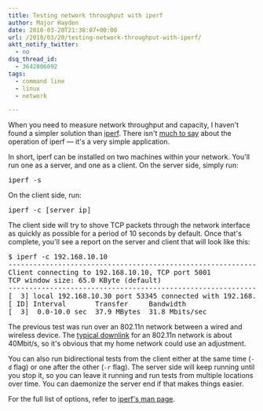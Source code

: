 ```yaml
---
title: Testing network throughput with iperf
author: Major Hayden
date: 2010-03-20T21:38:07+00:00
url: /2010/03/20/testing-network-throughput-with-iperf/
aktt_notify_twitter:
  - no
dsq_thread_id:
  - 3642806092
tags:
  - command line
  - linux
  - network

---
```

When you need to measure network throughput and capacity, I haven't found a simpler solution than [iperf][1]. There isn't [much to say][2] about the operation of iperf &#8212; it's a very simple application.

In short, iperf can be installed on two machines within your network. You'll run one as a server, and one as a client. On the server side, simply run:

<pre lang="html">iperf -s</pre>

On the client side, run:

<pre lang="html">iperf -c [server_ip]</pre>

The client side will try to shove TCP packets through the network interface as quickly as possible for a period of 10 seconds by default. Once that's complete, you'll see a report on the server and client that will look like this:

<pre lang="html">$ iperf -c 192.168.10.10
------------------------------------------------------------
Client connecting to 192.168.10.10, TCP port 5001
TCP window size: 65.0 KByte (default)
------------------------------------------------------------
[  3] local 192.168.10.30 port 53345 connected with 192.168.10.10 port 5001
[ ID] Interval       Transfer     Bandwidth
[  3]  0.0-10.0 sec  37.9 MBytes  31.8 Mbits/sec
</pre>

The previous test was run over an 802.11n network between a wired and wireless device. The [typical downlink][3] for an 802.11n network is about 40Mbit/s, so it's obvious that my home network could use an adjustment.

You can also run bidirectional tests from the client either at the same time (`-d` flag) or one after the other (`-r` flag). The server side will keep running until you stop it, so you can leave it running and run tests from multiple locations over time. You can daemonize the server end if that makes things easier.

For the full list of options, refer to [iperf's man page][4].

 [1]: http://sourceforge.net/projects/iperf/
 [2]: http://en.wikipedia.org/wiki/Iperf
 [3]: http://en.wikipedia.org/wiki/Comparison_of_wireless_data_standards#Throughput
 [4]: http://staff.science.uva.nl/~jblom/gigaport/tools/man/iperf.html
